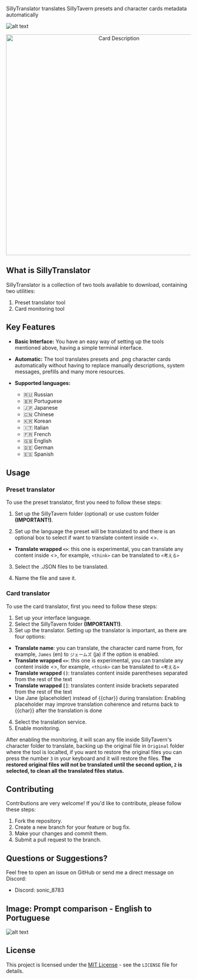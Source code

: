 SillyTranslator translates SillyTavern presets and character cards metadata automatically

![alt text](https://files.catbox.moe/gv9j3i.png "Card Message")

<p align="center">
  <img src="https://files.catbox.moe/2hhlx7.png" alt="Card Description" width=600>
</p>

## What is SillyTranslator

SillyTranslator is a collection of two tools available to download, containing two utilities:

1. Preset translator tool
2. Card monitoring tool

## Key Features

*   **Basic Interface:** You have an easy way of setting up the tools mentioned above, having a simple terminal interface.
*   **Automatic:** The tool translates presets and .png character cards automatically without having to replace manually descriptions, system messages, prefills and many more resources.

* **Supported languages:** 
  * 🇷🇺 Russian
  * 🇧🇷 Portuguese
  * 🇯🇵 Japanese
  * 🇨🇳 Chinese
  * 🇰🇷 Korean
  * 🇮🇹 Italian
  * 🇫🇷 French
  * 🇬🇧 English
  * 🇩🇪 German
  * 🇪🇸 Spanish

## Usage

### Preset translator
To use the preset translator, first you need to follow these steps:

1. Set up the SillyTavern folder (optional) or use custom folder **(IMPORTANT!)**.

2. Set up the language the preset will be translated to and there is an optional box to select if want to translate content inside <>.
* **Translate wrapped `<>`**: this one is experimental, you can translate any content inside <>, for example, `<think>` can be translated to `<考える>`

3. Select the .JSON files to be translated.

4. Name the file and save it.

### Card translator
To use the card translator, first you need to follow these steps:

1. Set up your interface language.
1. Select the SillyTavern folder **(IMPORTANT!)**.
3. Set up the translator.
Setting up the translator is important, as there are four options:
* **Translate name**: you can translate, the character card name from, for example, `James` (en) to `ジェームズ` (ja) if the option is enabled.
* **Translate wrapped `<>`**: this one is experimental, you can translate any content inside <>, for example, `<think>` can be translated to `<考える>`
* **Translate wrapped `()`**: translates content inside parentheses separated from the rest of the text
* **Translate wrapped `[]`**: translates content inside brackets separated from the rest of the text
* Use Jane (placeholder) instead of {{char}} during translation: Enabling placeholder may improve translation coherence and returns back to {{char}} after the translation is done
  
4. Select the translation service.
5. Enable monitoring.

After enabling the monitoring, it will scan any file inside SillyTavern's character folder to translate, backing up the original file in `Original` folder where the tool is localted, if you want to restore the original files you can press the number `3` in your keyboard and it will restore the files. **The restored original files will not be translated until the second option, `2` is selected, to clean all the translated files status.**

## Contributing

Contributions are very welcome! If you'd like to contribute, please follow these steps:

1. Fork the repository.
2. Create a new branch for your feature or bug fix.
3. Make your changes and commit them.
4. Submit a pull request to the branch.

## Questions or Suggestions?

Feel free to open an issue on GitHub or send me a direct message on Discord:

*   Discord: sonic\_8783

## Image: Prompt comparison - English to Portuguese

![alt text](https://files.catbox.moe/ga0w87.png "Preset")

## License

This project is licensed under the [MIT License](./LICENSE) - see the `LICENSE` file for details.
